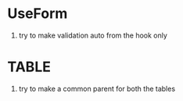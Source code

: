 # UseForm 
1. try to make validation auto from the hook only
# TABLE 
1. try to make a common parent for both the tables 

